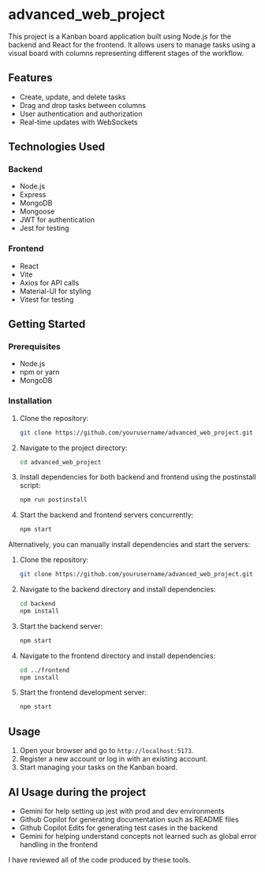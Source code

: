 # advanced_web_project
 
This project is a Kanban board application built using Node.js for the backend and React for the frontend. It allows users to manage tasks using a visual board with columns representing different stages of the workflow.

## Features

- Create, update, and delete tasks
- Drag and drop tasks between columns
- User authentication and authorization
- Real-time updates with WebSockets

## Technologies Used

### Backend
- Node.js
- Express
- MongoDB
- Mongoose
- JWT for authentication
- Jest for testing

### Frontend
- React
- Vite
- Axios for API calls
- Material-UI for styling
- Vitest for testing

## Getting Started

### Prerequisites
- Node.js
- npm or yarn
- MongoDB

### Installation

1. Clone the repository:
    ```sh
    git clone https://github.com/yourusername/advanced_web_project.git
    ```
2. Navigate to the project directory:
    ```sh
    cd advanced_web_project
    ```
3. Install dependencies for both backend and frontend using the postinstall script:
    ```sh
    npm run postinstall
    ```
4. Start the backend and frontend servers concurrently:
    ```sh
    npm start
    ```

Alternatively, you can manually install dependencies and start the servers:

1. Clone the repository:
    ```sh
    git clone https://github.com/yourusername/advanced_web_project.git
    ```
2. Navigate to the backend directory and install dependencies:
    ```sh
    cd backend
    npm install
    ```
3. Start the backend server:
    ```sh
    npm start
    ```
4. Navigate to the frontend directory and install dependencies:
    ```sh
    cd ../frontend
    npm install
    ```
5. Start the frontend development server:
    ```sh
    npm start
    ```

## Usage

1. Open your browser and go to `http://localhost:5173`.
2. Register a new account or log in with an existing account.
3. Start managing your tasks on the Kanban board.


## AI Usage during the project

- Gemini for help setting up jest with prod and dev environments
- Github Copilot for generating documentation such as README files
- Github Copilot Edits for generating test cases in the backend
- Gemini for helping understand concepts not learned such as global error handling in the frontend

I have reviewed all of the code produced by these tools.